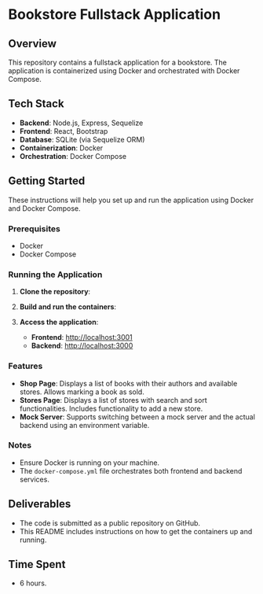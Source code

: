 # Bookstore Fullstack Application

## Overview

This repository contains a fullstack application for a bookstore. The application is containerized using Docker and orchestrated with Docker Compose.

## Tech Stack

- **Backend**: Node.js, Express, Sequelize
- **Frontend**: React, Bootstrap
- **Database**: SQLite (via Sequelize ORM)
- **Containerization**: Docker
- **Orchestration**: Docker Compose

## Getting Started

These instructions will help you set up and run the application using Docker and Docker Compose.

### Prerequisites

- Docker
- Docker Compose

### Running the Application

1. **Clone the repository**:

  
2. **Build and run the containers**:

3. **Access the application**:

   - **Frontend**: [http://localhost:3001](http://localhost:3001)
   - **Backend**: [http://localhost:3000](http://localhost:3000)

### Features

- **Shop Page**: Displays a list of books with their authors and available stores. Allows marking a book as sold.
- **Stores Page**: Displays a list of stores with search and sort functionalities. Includes functionality to add a new store.
- **Mock Server**: Supports switching between a mock server and the actual backend using an environment variable.

### Notes

- Ensure Docker is running on your machine.
- The `docker-compose.yml` file orchestrates both frontend and backend services.

## Deliverables

- The code is submitted as a public repository on GitHub.
- This README includes instructions on how to get the containers up and running.

## Time Spent

- 6 hours.

   
